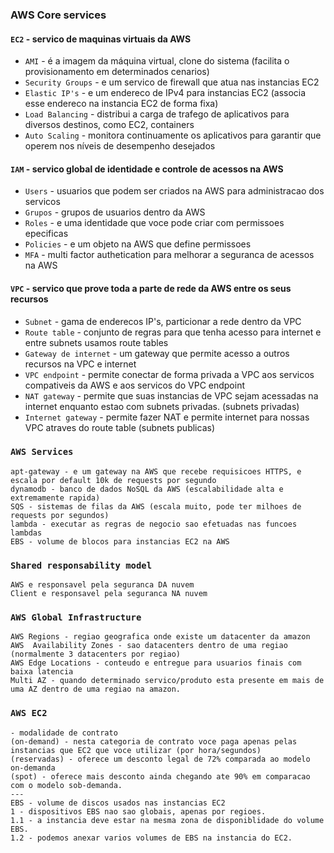 ### AWS Core services

#### `EC2` - servico de maquinas virtuais da AWS
  - `AMI` - é a imagem da máquina virtual, clone do sistema (facilita o provisionamento em determinados cenarios)
  - `Security Groups` - e um servico de firewall que atua nas instancias EC2
  - `Elastic IP's` - e um endereco de IPv4 para instancias EC2 (associa esse endereco na instancia EC2 de forma fixa)
  - `Load Balancing` - distribui a carga de trafego de aplicativos para diversos destinos, como EC2, containers
  - `Auto Scaling` - monitora continuamente os aplicativos para garantir que operem nos níveis de desempenho desejados

#### `IAM` - servico global de identidade e controle de acessos na AWS
  - `Users` - usuarios que podem ser criados na AWS para administracao dos servicos
  - `Grupos` - grupos de usuarios dentro da AWS
  - `Roles` - e uma identidade que voce pode criar com permissoes epecificas
  - `Policies` - e um objeto na AWS que define permissoes
  - `MFA` - multi factor authetication para melhorar a seguranca de acessos na AWS
  
 #### `VPC` - servico que prove toda a parte de rede da AWS entre os seus recursos
  - `Subnet` - gama de enderecos IP's, particionar a rede dentro da VPC
  - `Route table` - conjunto de regras para que tenha acesso para internet e entre subnets usamos route tables
  - `Gateway de internet` - um gateway que permite acesso a outros recursos na VPC e internet
  - `VPC endpoint` - permite conectar de forma privada a VPC aos servicos compativeis da AWS e aos servicos do VPC endpoint
  - `NAT gateway` - permite que suas instancias de VPC sejam acessadas na internet enquanto estao com subnets privadas. (subnets privadas)
  - `Internet gateway` - permite fazer NAT e permite internet para nossas VPC atraves do route table (subnets publicas)







### `AWS Services`

```
apt-gateway - e um gateway na AWS que recebe requisicoes HTTPS, e escala por default 10k de requests por segundo
dynamodb - banco de dados NoSQL da AWS (escalabilidade alta e extremamente rapida)
SQS - sistemas de filas da AWS (escala muito, pode ter milhoes de requests por segundos)
lambda - executar as regras de negocio sao efetuadas nas funcoes lambdas
EBS - volume de blocos para instancias EC2 na AWS
```

### `Shared responsability model`

```
AWS e responsavel pela seguranca DA nuvem
Client e responsavel pela seguranca NA nuvem
```

### `AWS Global Infrastructure`

```
AWS Regions - regiao geografica onde existe um datacenter da amazon
AWS  Availability Zones - sao datacenters dentro de uma regiao (normalmente 3 datacenters por regiao)
AWS Edge Locations - conteudo e entregue para usuarios finais com baixa latencia
Multi AZ - quando determinado servico/produto esta presente em mais de uma AZ dentro de uma regiao na amazon.
```

### `AWS EC2`

```
- modalidade de contrato 
(on-demand) - nesta categoria de contrato voce paga apenas pelas instancias que EC2 que voce utilizar (por hora/segundos)
(reservadas) - oferece um desconto legal de 72% comparada ao modelo on-demanda
(spot) - oferece mais desconto ainda chegando ate 90% em comparacao com o modelo sob-demanda.
---
EBS - volume de discos usados nas instancias EC2
1 - dispositivos EBS nao sao globais, apenas por regioes.
1.1 - a instancia deve estar na mesma zona de disponiblidade do volume EBS.
1.2 - podemos anexar varios volumes de EBS na instancia do EC2.











```
